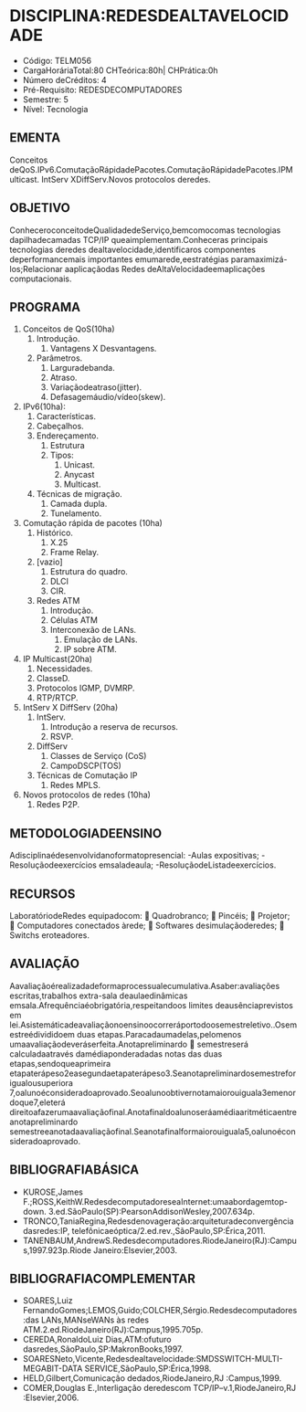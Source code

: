 # DISCIPLINA:REDESDEALTAVELOCIDADE 
- Código: TELM056 
- CargaHoráriaTotal:80 CHTeórica:80h| CHPrática:0h 
- Número deCréditos: 4 
- Pré-Requisito: REDESDECOMPUTADORES 
- Semestre: 5 
- Nível: Tecnologia 

## EMENTA 
Conceitos deQoS.IPv6.ComutaçãoRápidadePacotes.ComutaçãoRápidadePacotes.IPMulticast. 
IntServ XDiffServ.Novos protocolos deredes. 

## OBJETIVO 
ConheceroconceitodeQualidadedeServiço,bemcomocomas tecnologias dapilhadecamadas TCP/IP 
queaimplementam.Conheceras principais tecnologias deredes dealtavelocidade,identificaros 
componentes deperformancemais importantes emumarede,eestratégias paramaximizá-los;Relacionar 
aaplicaçãodas Redes deAltaVelocidadeemaplicações computacionais. 

## PROGRAMA
1. Conceitos de QoS(10ha)
   1. Introdução.
      1. Vantagens X Desvantagens.
   2. Parâmetros.
      1. Larguradebanda.
      2. Atraso.
      3. Variaçãodeatraso(jitter).
      4. Defasagemáudio/vídeo(skew). 
2. IPv6(10ha):
   1. Características.
   2. Cabeçalhos.
   3. Endereçamento.
      1. Estrutura
      2. Tipos:
         1. Unicast.
         2. Anycast
         3. Multicast.
   4. Técnicas de migração.
      1. Camada dupla.
      2. Tunelamento.
3. Comutação rápida de pacotes (10ha)
   1. Histórico.
      1. X.25
      2. Frame Relay.
   2. [vazio]
      1. Estrutura do quadro.
      2. DLCI
      3. CIR.
   3. Redes ATM
      1. Introdução.
      2. Células ATM
      3. Interconexão de LANs.
         1. Emulação de LANs.
         2. IP sobre ATM.
4. IP Multicast(20ha)
   1. Necessidades.
   2. ClasseD.
   3. Protocolos IGMP, DVMRP.
   4. RTP/RTCP.
5. IntServ X DiffServ (20ha)
   1. IntServ.
      1. Introdução a reserva de recursos.
      2. RSVP.
   2. DiffServ
      1. Classes de Serviço (CoS)
      2. CampoDSCP(TOS)
   3. Técnicas de Comutação IP
      1. Redes MPLS.
6. Novos protocolos de redes (10ha)
   1. Redes P2P.

## METODOLOGIADEENSINO 
Adisciplinaédesenvolvidanoformatopresencial: 
-Aulas expositivas; 
-Resoluçãodeexercícios emsaladeaula; 
-ResoluçãodeListadeexercícios. 

## RECURSOS 
LaboratóriodeRedes equipadocom: 
 
Quadrobranco; 
 
Pincéis; 
 
Projetor; 
 
Computadores conectados àrede; 
 
Softwares desimulaçãoderedes; 
 
Switchs eroteadores. 

## AVALIAÇÃO 
Aavaliaçãoérealizadadeformaprocessualecumulativa.Asaber:avaliações escritas,trabalhos extra-sala 
deaulaedinâmicas emsala.Afrequênciaéobrigatória,respeitandoos limites deausênciaprevistos em 
lei.Asistemáticadeavaliaçãonoensinoocorreráportodoosemestreletivo..Osemestreédivididoem 
duas etapas.Paracadaumadelas,pelomenos umaavaliaçãodeveráserfeita.Anotapreliminardo 

semestreserá calculadaatravés damédiaponderadadas notas das duas etapas,sendoqueaprimeira 
etapaterápeso2easegundaetapaterápeso3.Seanotapreliminardosemestreforigualousuperiora 
7,oalunoéconsideradoaprovado.Seoalunoobtivernotamaiorouiguala3emenordoque7,eleterá 
direitoafazerumaavaliaçãofinal.Anotafinaldoalunoseráamédiaaritméticaentreanotapreliminardo 
semestreeanotadaavaliaçãofinal.Seanotafinalformaiorouiguala5,oalunoéconsideradoaprovado. 

## BIBLIOGRAFIABÁSICA 
- KUROSE,James F.;ROSS,KeithW.RedesdecomputadoreseaInternet:umaabordagemtop-down. 3.ed.SãoPaulo(SP):PearsonAddisonWesley,2007.634p.
- TRONCO,TaniaRegina,Redesdenovageração:arquiteturadeconvergênciadasredes:IP, telefônicaeóptica/2.ed.rev.,SãoPaulo,SP:Érica,2011.
- TANENBAUM,AndrewS.Redesdecomputadores.RiodeJaneiro(RJ):Campus,1997.923p.Riode Janeiro:Elsevier,2003.

## BIBLIOGRAFIACOMPLEMENTAR
- SOARES,Luiz FernandoGomes;LEMOS,Guido;COLCHER,Sérgio.Redesdecomputadores:das LANs,MANseWANs às redes ATM.2.ed.RiodeJaneiro(RJ):Campus,1995.705p.
- CEREDA,RonaldoLuiz Dias,ATM:ofuturo dasredes,SãoPaulo,SP:MakronBooks,1997.
- SOARESNeto,Vicente,Redesdealtavelocidade:SMDSSWITCH-MULTI-MEGABIT-DATA SERVICE,SãoPaulo,SP:Érica,1998.
- HELD,Gilbert,Comunicação dedados,RiodeJaneiro,RJ :Campus,1999.
- COMER,Douglas E.,Interligação deredescom TCP/IP–v.1,RiodeJaneiro,RJ :Elsevier,2006. 
